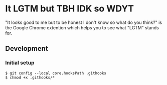 # It LGTM but TBH IDK so WDYT

"It looks good to me but to be honest I don't know so what do you think?" is the Google Chrome extention which helps you to see what "LGTM" stands for.

## Development

### Initial setup

```
$ git config --local core.hooksPath .githooks
$ chmod +x .githooks/*
```
